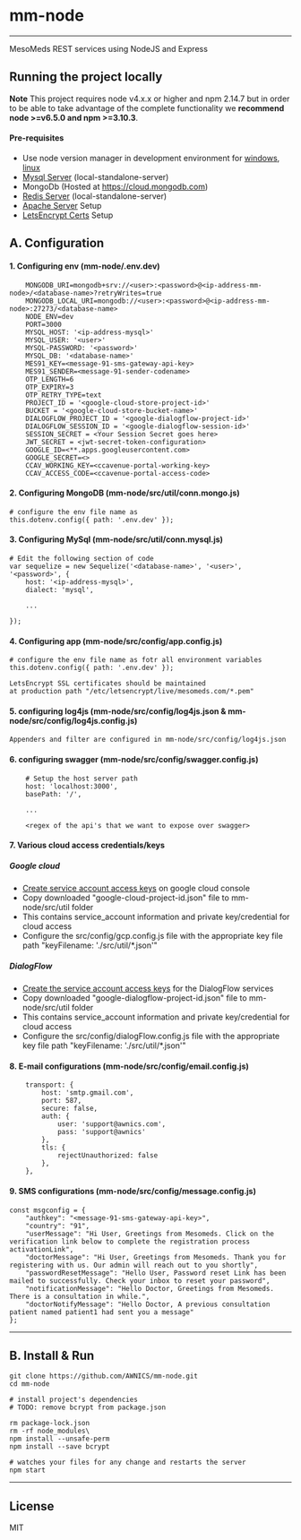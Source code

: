 
# mm-node
----

MesoMeds REST services using NodeJS and Express

## Running the project locally

**Note** This project requires node v4.x.x or higher and npm 2.14.7 but in order to be able to take advantage of the complete functionality we **recommend node >=v6.5.0 and npm >=3.10.3**.

#### Pre-requisites
- Use node version manager in development environment for [windows](https://github.com/coreybutler/nvm-windows), [linux](https://github.com/nvm-sh/nvm) 
- [Mysql Server](https://www.digitalocean.com/community/tutorials/how-to-install-mysql-on-ubuntu-18-04) (local-standalone-server)
- MongoDb (Hosted at https://cloud.mongodb.com) 
- [Redis Server](https://www.digitalocean.com/community/tutorials/how-to-install-and-secure-redis-on-ubuntu-18-04) (local-standalone-server)
- [Apache Server](https://www.digitalocean.com/community/tutorials/how-to-install-the-apache-web-server-on-ubuntu-18-04) Setup
- [LetsEncrypt Certs](https://www.digitalocean.com/community/tutorials/how-to-secure-apache-with-let-s-encrypt-on-ubuntu-18-04) Setup

## A. Configuration

#### 1. Configuring env (mm-node/.env.dev)

```
    MONGODB_URI=mongodb+srv://<user>:<password>@<ip-address-mm-node>/<database-name>?retryWrites=true
    MONGODB_LOCAL_URI=mongodb://<user>:<password>@<ip-address-mm-node>:27273/<database-name>
    NODE_ENV=dev
    PORT=3000
    MYSQL_HOST: '<ip-address-mysql>'
    MYSQL_USER: '<user>'
    MYSQL-PASSWORD: '<password>'
    MYSQL_DB: '<database-name>'
    MES91_KEY=<message-91-sms-gateway-api-key>
    MES91_SENDER=<message-91-sender-codename>
    OTP_LENGTH=6
    OTP_EXPIRY=3
    OTP_RETRY_TYPE=text
    PROJECT_ID = '<google-cloud-store-project-id>'
    BUCKET = '<google-cloud-store-bucket-name>'
    DIALOGFLOW_PROJECT_ID = '<google-dialogflow-project-id>'
    DIALOGFLOW_SESSION_ID = '<google-dialogflow-session-id>'
    SESSION_SECRET = <Your Session Secret goes here>
    JWT_SECRET = <jwt-secret-token-configuration>
    GOOGLE_ID=<**.apps.googleusercontent.com>
    GOOGLE_SECRET=<>
    CCAV_WORKING_KEY=<ccavenue-portal-working-key>
    CCAV_ACCESS_CODE=<ccavenue-portal-access-code>

```

#### 2. Configuring MongoDB (mm-node/src/util/conn.mongo.js)

```
# configure the env file name as
this.dotenv.config({ path: '.env.dev' });
```

#### 3. Configuring MySql (mm-node/src/util/conn.mysql.js)

```
# Edit the following section of code
var sequelize = new Sequelize('<database-name>', '<user>', '<password>', {
    host: '<ip-address-mysql>',
    dialect: 'mysql',

    ...

});
```

#### 4. Configuring app (mm-node/src/config/app.config.js)


```
# configure the env file name as fotr all environment variables
this.dotenv.config({ path: '.env.dev' });
```

```
LetsEncrypt SSL certificates should be maintained 
at production path "/etc/letsencrypt/live/mesomeds.com/*.pem"
```

#### 5. configuring log4js (mm-node/src/config/log4js.json & mm-node/src/config/log4js.config.js)
```
Appenders and filter are configured in mm-node/src/config/log4js.json
```

#### 6. configuring swagger (mm-node/src/config/swagger.config.js)

```
    # Setup the host server path
    host: 'localhost:3000',
    basePath: '/',

    ...

    <regex of the api's that we want to expose over swagger>
```

#### 7. Various cloud access credentials/keys

##### Google cloud 
- [Create service account access keys](https://cloud.google.com/iam/docs/creating-managing-service-account-keys) on google cloud console
- Copy downloaded "google-cloud-project-id.json" file to mm-node/src/util folder
- This contains service_account information and private key/credential for cloud access
- Configure the src/config/gcp.config.js file with the appropriate key file path "keyFilename: './src/util/*.json'"

##### DialogFlow
- [Create the service account access keys](https://dialogflow.com/docs/reference/v2-auth-setup) for the DialogFlow services
- Copy downloaded "google-dialogflow-project-id.json" file to mm-node/src/util folder
- This contains service_account information and private key/credential for cloud access
- Configure the src/config/dialogFlow.config.js file with the appropriate key file path "keyFilename: './src/util/*.json'"

#### 8. E-mail configurations (mm-node/src/config/email.config.js)
```
    transport: {
        host: 'smtp.gmail.com',
        port: 587,
        secure: false,
        auth: {
            user: 'support@awnics.com',
            pass: 'support@awnics'
        },
        tls: {
            rejectUnauthorized: false
        },
    },
```
#### 9. SMS configurations (mm-node/src/config/message.config.js)

```
const msgconfig = {
    "authkey": "<message-91-sms-gateway-api-key>",
    "country": "91",
    "userMessage": "Hi User, Greetings from Mesomeds. Click on the verification link below to complete the registration process activationLink",
    "doctorMessage": "Hi User, Greetings from Mesomeds. Thank you for registering with us. Our admin will reach out to you shortly",
    "passwordResetMessage": "Hello User, Password reset Link has been mailed to successfully. Check your inbox to reset your password",
    "notificationMessage": "Hello Doctor, Greetings from Mesomeds. There is a consultation in while.",
    "doctorNotifyMessage": "Hello Doctor, A previous consultation patient named patient1 had sent you a message"
};

```

----

## B. Install & Run

```
git clone https://github.com/AWNICS/mm-node.git
cd mm-node

# install project's dependencies
# TODO: remove bcrypt from package.json

rm package-lock.json
rm -rf node_modules\
npm install --unsafe-perm
npm install --save bcrypt

# watches your files for any change and restarts the server
npm start
```

----

## License
MIT